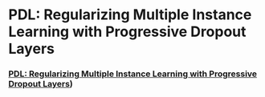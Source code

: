 # PDL: Regularizing Multiple Instance Learning with Progressive Dropout Layers

### [PDL: Regularizing Multiple Instance Learning with Progressive Dropout Layers](https://arxiv.org/pdf/2308.10112.pdf))
